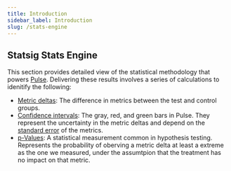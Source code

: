 ```yaml
---
title: Introduction
sidebar_label: Introduction
slug: /stats-engine
---
```


## Statsig Stats Engine

This section provides detailed view of the statistical methodology that powers [Pulse](https://docs.statsig.com/pulse). Delivering these results involves a series of calculations to idenitify the following:
* [Metric deltas](https://docs.statsig.com/stats-engine/metric-deltas): The difference in metrics between the test and control groups.
* [Confidence intervals](https://docs.statsig.com/stats-engine/confidence-intervals): The gray, red, and green bars in Pulse. They represent the uncertainty in the metric deltas and depend on the [standard error](https://docs.statsig.com/stats-engine/variance) of the metrics. 
* [p-Values](https://docs.statsig.com/stats-engine/p-value): A statistical measurement common in hypothesis testing.  Represents the probability of oberving a metric delta at least a extreme as the one we measured, under the assumtpion that the treatment has no impact on that metric. 
